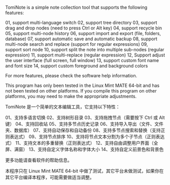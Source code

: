 TomiNote is a simple note collection tool that supports the following features:

01, support multi-language switch
02, support tree directory
03, support drag and drop nodes (need to press Ctrl or Alt key)
04, support recycle bin
05, support multi-node history
06, support import and export (file, folders, database)
07, support automatic save and automatic backup
08, support multi-node search and replace (support for regular expressions)
09, support sort node
10, support split the note into multiple sub-nodes (regular expression)
11, support multi-replace (regular expression)
12, Support adjust the user interface (full screen, full window)
13, support custom font name and font size
14, support custom foreground and background colors

For more features, please check the software help information.

This program has only been tested in the Linux Mint MATE 64-bit and has not been tested on other platforms. If you compile this program on other platforms, you may need to make the appropriate adjustments.



TomiNote 是一个简单的文本编辑工具，它支持以下特性：

01、支持多语言切换
02、支持树形目录
03、支持拖拽节点（需要按下 Ctrl 或 Alt 键）
04、支持回收站
05、支持多节点历史记录
06、支持导入导出（文件、文件夹、数据库）
07、支持自动保存和自动备份
08、支持多节点搜索和替换（支持正则表达式）
09、支持节点排序
10、支持将节点文本分割为多个子节点（正则表达式）
11、支持文本的多重替换（正则表达式）
12、支持自由调整用户界面（全屏、满窗）
13、支持自定义字体名称和字体大小
14、支持自定义前景色和背景色

更多功能请查看软件的帮助信息。

本程序只在 Linux Mint MATE 64-bit 中做了测试，其它平台未做测试，如果你在其它平台编译本程序，可能需要做适当调整。


